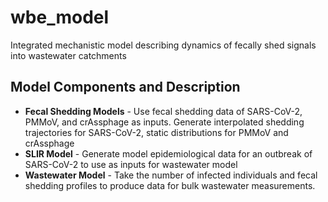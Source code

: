 # wbe_model

Integrated mechanistic model describing dynamics of fecally shed signals into wastewater catchments

## Model Components and Description
- **Fecal Shedding Models** - Use fecal shedding data of SARS-CoV-2, PMMoV, and crAssphage as inputs. Generate interpolated shedding trajectories for SARS-CoV-2, static distributions for PMMoV and crAssphage
- **SLIR Model** - Generate model epidemiological data for an outbreak of SARS-CoV-2 to use as inputs for wastewater model
- **Wastewater Model** - Take the number of infected individuals and fecal shedding profiles to produce data for bulk wastewater measurements.

